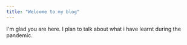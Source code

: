 ```yaml
---
title: "Welcome to my blog"
---
```


I'm glad you are here. I plan to talk about what i have learnt during the pandemic.
